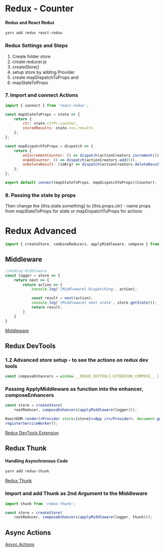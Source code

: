 # Redux - Counter

#### Redux and React Redux
```bash
yarn add redux react-redux
```
### Redux Settings and Steps
1. Create folder store
2. create reducer.js
3. createStore()
4. setup store by adding Provider
5. create mapDispatchToProps and
6. mapStateToProps

### 7. Import and connect Actions
```jsx
import { connect } from 'react-redux';

const mapStateToProps = state => {
    return {
        ctr: state.ctrPr.counter,
        storedResults: state.res.results
    };
};

const mapDispatchToProps = dispatch => {
    return {
        onIncrementCounter: () => dispatch(actionCreators.increment()),
        onAddCounter: () => dispatch(actionCreators.add(5)),
        onDeleteResult: (idArg) => dispatch(actionCreators.deleteResult(idArg))
    };
};

export default connect(mapStateToProps, mapDispatchToProps)(Counter);

```
### 8. Passing the state by props
Then change the {this.state.something} to {this.props.ctr} - name props from mapStateToProps for state or mapDispatchToProps for actions

# Redux Advanced
```jsx
import { createStore, combineReducers, applyMiddleware, compose } from 'redux';
```
## Middleware
```jsx
//Adding Middleware
const logger = store => {
    return next => {
        return action => {
            console.log('[Middleware] Dispatching', action);

            const result = next(action);
            console.log('[Middleware] next state', store.getState());
            return result;
        }
    }
}
```
[Middleware](https://redux.js.org/advanced/middleware/)

## Redux DevTools 
### 1.2 Advanced store setup - to see the actions on redux dev tools
```jsx
const composeEnhancers = window.__REDUX_DEVTOOLS_EXTENSION_COMPOSE__ || compose;
```

### Passing ApplyMiddleware as function into the enhancer, composeEnhancers
```jsx
const store = createStore(
    rootReducer, composeEnhancers(applyMiddleware(logger)));

ReactDOM.render(<Provider store={store}><App /></Provider>, document.getElementById('root'));
registerServiceWorker();
```
[Redux DevTools Extension](https://github.com/zalmoxisus/redux-devtools-extension)


## Redux Thunk
#### Handling Asynchronous Code 
```bash
yarn add redux-thunk 
```
[Redux Thunk](https://github.com/reduxjs/redux-thunk)

### Import and add Thunk as 2nd Argument to the Middleware
```jsx
import thunk from 'redux-thunk';

const store = createStore(
    rootReducer, composeEnhancers(applyMiddleware(logger, thunk)));
```

## Async Actions
[Async Actions](https://redux.js.org/advanced/async-actions)